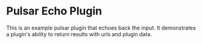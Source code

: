 # Pulsar Echo Plugin
This is an example pulsar plugin that echoes back the input. It demonstrates a plugin's ability to return results with urls and plugin data.